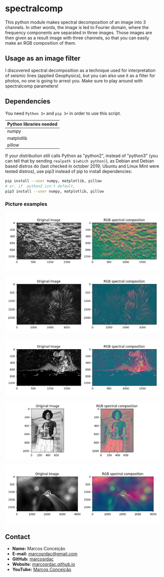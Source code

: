 # spectralcomp

This python module makes spectral decomposition of an image into 3 channels. In other words, the image is led to Fourier domain, where the frequency components are separated in three images. Those images are then given as a result image with three channels, so that you can easily make an RGB composition of them.


## Usage as an image filter

I discovered spectral decomposition as a technique used for interpretation of seismic lines (applied Geophysics), but you can also use it as a filter for photos, no one is going to arrest you. Make sure to play around with spectralcomp parameters!


## Dependencies

You need `Python 3+` and `pip 3+` in order to use this script.

| Python libraries needed |
| - |
| numpy |
| matplotlib |
| pillow |

If your distribution still calls Python as "python2", instead of "python3" (you can tell that by sending `realpath $(which python)`), as Debian and Debian based distros do (last checked in october 2019; Ubuntu and Linux Mint were tested distros), use pip3 instead of pip to install dependencies:

```sh
pip install --user numpy, matplotlib, pillow
# or, if  python3 isn't default,
pip3 install --user numpy, matplotlib, pillow
```


### Picture examples

<p align="center"><img src="example/pebbles.png" alt="pebbles">

<p align="center"><img src="example/flower.png" alt="flower">

<p align="center"><img src="example/starwars.png" alt="starwars">

<p align="center"><img src="example/me.png" alt="me">

<p align="center"><img src="example/waterdroponleaf.png" alt="waterdroponleaf">


## Contact

  - **Name:** Marcos Conceição
  - **E-mail:** [marcosrdac@gmail.com](mailto:marcosrdac@gmail.com)
  - **GitHub:** [marcosrdac](github.com/marcosrdac)
  - **Website:** [marcosrdac.github.io](http://marcosrdac.github.io)
  - **YouTube:** [Marcos Conceição](https://www.youtube.com/channel/UCeMnyCimF8pJjTM5MxFdRlw/)
